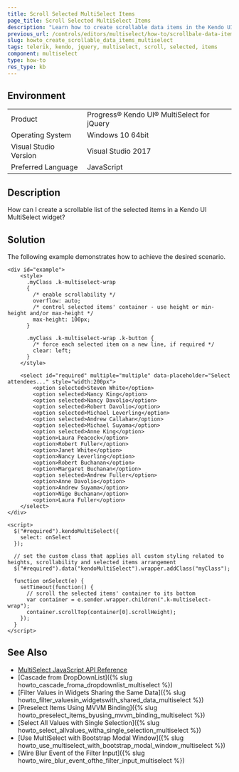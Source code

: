 ```yaml
---
title: Scroll Selected MultiSelect Items
page_title: Scroll Selected MultiSelect Items
description: "Learn how to create scrollable data items in the Kendo UI MultiSelect component."
previous_url: /controls/editors/multiselect/how-to/scrollbale-data-items, /web/multiselect/how-to/scrollbale-data-items, /controls/editors/multiselect/how-to/scrollable-data-items, /controls/editors/multiselect/how-to/selection/scrollable-data-items
slug: howto_create_scrollable_data_items_multiselect
tags: telerik, kendo, jquery, multiselect, scroll, selected, items
component: multiselect
type: how-to
res_type: kb
---
```


## Environment

<table>
 <tr>
  <td>Product</td>
  <td>Progress® Kendo UI® MultiSelect for jQuery</td>
 </tr>
 <tr>
  <td>Operating System</td>
  <td>Windows 10 64bit</td>
 </tr>
 <tr>
  <td>Visual Studio Version</td>
  <td>Visual Studio 2017</td>
 </tr>
 <tr>
  <td>Preferred Language</td>
  <td>JavaScript</td>
 </tr>
</table>

## Description

How can I create a scrollable list of the selected items in a Kendo UI MultiSelect widget?

## Solution

The following example demonstrates how to achieve the desired scenario.

```dojo
<div id="example">
    <style>
      .myClass .k-multiselect-wrap
      {
        /* enable scrollability */
        overflow: auto;
        /* control selected items' container - use height or min-height and/or max-height */
        max-height: 100px;
      }

      .myClass .k-multiselect-wrap .k-button {
        /* force each selected item on a new line, if required */
        clear: left;
      }
    </style>

    <select id="required" multiple="multiple" data-placeholder="Select attendees..." style="width:200px">
        <option selected>Steven White</option>
        <option selected>Nancy King</option>
        <option selected>Nancy Davolio</option>
        <option selected>Robert Davolio</option>
        <option selected>Michael Leverling</option>
        <option selected>Andrew Callahan</option>
        <option selected>Michael Suyama</option>
        <option selected>Anne King</option>
        <option>Laura Peacock</option>
        <option>Robert Fuller</option>
        <option>Janet White</option>
        <option>Nancy Leverling</option>
        <option>Robert Buchanan</option>
        <option>Margaret Buchanan</option>
        <option selected>Andrew Fuller</option>
        <option>Anne Davolio</option>
        <option>Andrew Suyama</option>
        <option>Nige Buchanan</option>
        <option>Laura Fuller</option>
    </select>
</div>

<script>
  $("#required").kendoMultiSelect({
    select: onSelect
  });

  // set the custom class that applies all custom styling related to heights, scrollability and selected items arrangement
  $("#required").data("kendoMultiSelect").wrapper.addClass("myClass");

  function onSelect(e) {
    setTimeout(function() {
      // scroll the selected items' container to its bottom
      var container = e.sender.wrapper.children(".k-multiselect-wrap");
      container.scrollTop(container[0].scrollHeight);
    });
  }
</script>
```

## See Also

* [MultiSelect JavaScript API Reference](/api/javascript/ui/multiselect)
* [Cascade from DropDownList]({% slug howto_cascade_froma_dropdownlist_multiselect %})
* [Filter Values in Widgets Sharing the Same Data]({% slug howto_filter_valuesin_widgetswith_shared_data_multiselect %})
* [Preselect Items Using MVVM Binding]({% slug howto_preselect_items_byusing_mvvm_binding_multiselect %})
* [Select All Values with Single Selection]({% slug howto_select_allvalues_witha_single_selection_multiselect %})
* [Use MultiSelect with Bootstrap Modal Window]({% slug howto_use_multiselect_with_bootstrap_modal_window_multiselect %})
* [Wire Blur Event of the Filter Input]({% slug howto_wire_blur_event_ofthe_filtеr_input_multiselect %})
